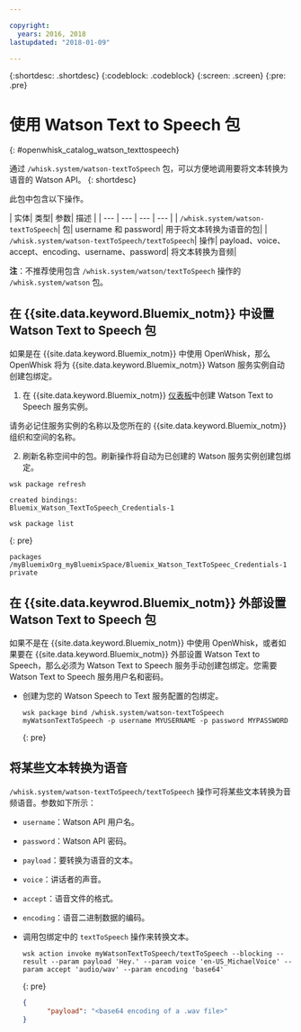 ```yaml
---

copyright:
  years: 2016, 2018
lastupdated: "2018-01-09"

---
```


{:shortdesc: .shortdesc}
{:codeblock: .codeblock}
{:screen: .screen}
{:pre: .pre}

# 使用 Watson Text to Speech 包
{: #openwhisk_catalog_watson_texttospeech}

通过 `/whisk.system/watson-textToSpeech` 包，可以方便地调用要将文本转换为语音的 Watson API。
{: shortdesc}

此包中包含以下操作。

| 实体| 类型| 参数| 描述
|
| --- | --- | --- | --- |
| `/whisk.system/watson-textToSpeech`| 包| username 和 password| 用于将文本转换为语音的包|
| `/whisk.system/watson-textToSpeech/textToSpeech`| 操作| payload、voice、accept、encoding、username、password| 将文本转换为音频|

**注**：不推荐使用包含 `/whisk.system/watson/textToSpeech` 操作的 `/whisk.system/watson` 包。

## 在 {{site.data.keyword.Bluemix_notm}} 中设置 Watson Text to Speech 包

如果是在 {{site.data.keyword.Bluemix_notm}} 中使用 OpenWhisk，那么 OpenWhisk 将为 {{site.data.keyword.Bluemix_notm}} Watson 服务实例自动创建包绑定。

1. 在 {{site.data.keyword.Bluemix_notm}} [仪表板](http://console.ng.Bluemix.net)中创建 Watson Text to Speech 服务实例。
  
  请务必记住服务实例的名称以及您所在的 {{site.data.keyword.Bluemix_notm}} 组织和空间的名称。
  
2. 刷新名称空间中的包。刷新操作将自动为已创建的 Watson 服务实例创建包绑定。
  ```
wsk package refresh
  ```
  
  ```
  created bindings:
  Bluemix_Watson_TextToSpeech_Credentials-1
  ```
  
  ```
  wsk package list
  ```
  {: pre}
  
  ```
  packages
  /myBluemixOrg_myBluemixSpace/Bluemix_Watson_TextToSpeec_Credentials-1 private
  ```
  
  
## 在 {{site.data.keywrod.Bluemix_notm}} 外部设置 Watson Text to Speech 包

如果不是在 {{site.data.keyword.Bluemix_notm}} 中使用 OpenWhisk，或者如果要在 {{site.data.keyword.Bluemix_notm}} 外部设置 Watson Text to Speech，那么必须为 Watson Text to Speech 服务手动创建包绑定。您需要 Watson Text to Speech 服务用户名和密码。

- 创建为您的 Watson Speech to Text 服务配置的包绑定。
  
  ```
  wsk package bind /whisk.system/watson-textToSpeech myWatsonTextToSpeech -p username MYUSERNAME -p password MYPASSWORD
  ```
  {: pre}
  

## 将某些文本转换为语音

`/whisk.system/watson-textToSpeech/textToSpeech` 操作可将某些文本转换为音频语音。参数如下所示：

- `username`：Watson API 用户名。
- `password`：Watson API 密码。
- `payload`：要转换为语音的文本。
- `voice`：讲话者的声音。
- `accept`：语音文件的格式。
- `encoding`：语音二进制数据的编码。


- 调用包绑定中的 `textToSpeech` 操作来转换文本。
  
  ```
  wsk action invoke myWatsonTextToSpeech/textToSpeech --blocking --result --param payload 'Hey.' --param voice 'en-US_MichaelVoice' --param accept 'audio/wav' --param encoding 'base64'
  ```
  {: pre}
  
  ```json
  {
        "payload": "<base64 encoding of a .wav file>"
  }
  ```
  

